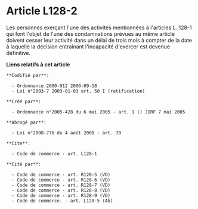 # Article L128-2

Les personnes exerçant l'une des activités mentionnées à l'articles L. 128-1 qui font l'objet de l'une des condamnations
prévues au même article doivent cesser leur activité dans un délai de trois mois à compter de la date à laquelle la décision
entraînant l'incapacité d'exercer est devenue définitive.

**Liens relatifs à cet article**

	**Codifié par**:

	  - Ordonnance 2000-912 2000-09-18
	  - Loi n°2003-7 2003-01-03 art. 50 I (ratification)

	**Créé par**:

	  - Ordonnance n°2005-428 du 6 mai 2005 - art. 1 () JORF 7 mai 2005

	**Abrogé par**:

	  - Loi n°2008-776 du 4 août 2008 - art. 70

	**Cite**:

	  - Code de commerce - art. L128-1

	**Cité par**:

	  - Code de commerce - art. R128-5 (VD)
	  - Code de commerce - art. R128-6 (VD)
	  - Code de commerce - art. R128-7 (VD)
	  - Code de commerce - art. R128-8 (VD)
	  - Code de commerce - art. R128-9 (VD)
	  - Code de commerce. - art. L128-5 (Ab)
